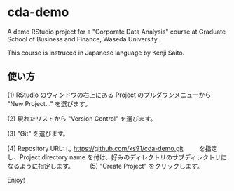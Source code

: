 # cda-demo
A demo RStudio project for a "Corporate Data Analysis" course at Graduate School of Business and Finance, Waseda University.

This course is instruced in Japanese language by Kenji Saito.

## 使い方

(1) RStudio のウィンドウの右上にある Project のプルダウンメニューから "New Project..." を選びます。

(2) 現れたリストから "Version Control" を選びます。

(3) "Git" を選びます。

(4) Repository URL: に https://github.com/ks91/cda-demo.git
　　 を指定し、Project directory name を付け、好みのディレクトリのサブディレクトリになるように指定します。
　　 
(5) "Create Project" をクリックします。

Enjoy!

